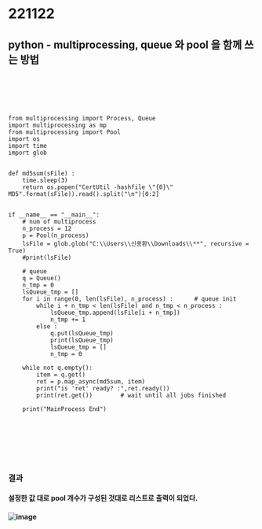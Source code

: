 # 221122

## python - multiprocessing, queue 와 pool 을 함께 쓰는 방법
### <br/><br/><br/>

```
from multiprocessing import Process, Queue
import multiprocessing as mp
from multiprocessing import Pool
import os
import time
import glob


def md5sum(sFile) : 
    time.sleep(3)
    return os.popen("CertUtil -hashfile \"{0}\" MD5".format(sFile)).read().split("\n")[0:2]


if __name__ == "__main__":
    # num of multiprocess
    n_process = 12
    p = Pool(n_process)
    lsFile = glob.glob("C:\\Users\\신종환\\Downloads\\**", recursive = True)
    #print(lsFile)
    
    # queue
    q = Queue()
    n_tmp = 0
    lsQueue_tmp = []
    for i in range(0, len(lsFile), n_process) :      # queue init
        while i + n_tmp < len(lsFile) and n_tmp < n_process : 
            lsQueue_tmp.append(lsFile[i + n_tmp])
            n_tmp += 1
        else : 
            q.put(lsQueue_tmp)
            print(lsQueue_tmp)
            lsQueue_tmp = []
            n_tmp = 0

    while not q.empty():
        item = q.get()
        ret = p.map_async(md5sum, item)
        print("is 'ret' ready? :",ret.ready())
        print(ret.get())        # wait until all jobs finished
        
    print("MainProcess End")
    
```
### <br/><br/><br/>

### 결과
#### 설정한 값 대로 pool 개수가 구성된 것대로 리스트로 출력이 되었다.
#### ![image](https://user-images.githubusercontent.com/62974484/203247583-b9a2f998-2d3a-461d-a1ac-2378ceb57184.png)

